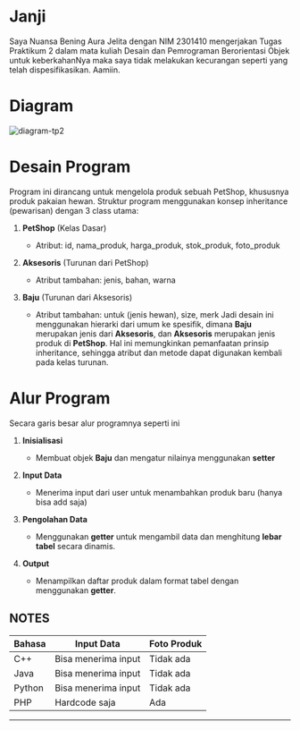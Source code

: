 # Janji

Saya Nuansa Bening Aura Jelita dengan NIM 2301410 mengerjakan Tugas Praktikum 2 dalam mata kuliah Desain dan Pemrograman Berorientasi Objek 
untuk keberkahanNya maka saya tidak melakukan kecurangan seperti yang telah dispesifikasikan. Aamiin.

# Diagram

![diagram-tp2](https://github.com/user-attachments/assets/66a9340a-8aa9-4c1e-9991-0198f42acae3)

# Desain Program
Program ini dirancang untuk mengelola produk sebuah PetShop, khususnya produk pakaian hewan. Struktur program menggunakan konsep inheritance (pewarisan) dengan 3 class utama:
1. **PetShop** (Kelas Dasar)  
   - Atribut: id, nama_produk, harga_produk, stok_produk, foto_produk
     
2. **Aksesoris** (Turunan dari PetShop)  
   - Atribut tambahan: jenis, bahan, warna
     
3. **Baju** (Turunan dari Aksesoris)  
   - Atribut tambahan: untuk (jenis hewan), size, merk
Jadi desain ini menggunakan hierarki dari umum ke spesifik, dimana **Baju** merupakan jenis dari **Aksesoris**, dan **Aksesoris** merupakan jenis produk di **PetShop**.
Hal ini memungkinkan pemanfaatan prinsip inheritance, sehingga atribut dan metode dapat digunakan kembali pada kelas turunan.

# Alur Program
Secara garis besar alur programnya seperti ini
1. **Inisialisasi**  
   - Membuat objek **Baju** dan mengatur nilainya menggunakan **setter**

2. **Input Data**  
   - Menerima input dari user untuk menambahkan produk baru (hanya bisa add saja)  

3. **Pengolahan Data**  
   - Menggunakan **getter** untuk mengambil data dan menghitung **lebar tabel** secara dinamis.  

4. **Output**  
   - Menampilkan daftar produk dalam format tabel dengan menggunakan **getter**. 

**NOTES**
----------------------------------------------
| Bahasa | Input Data          | Foto Produk |
|--------|---------------------|-------------|
| C++    | Bisa menerima input | Tidak ada   |
| Java   | Bisa menerima input | Tidak ada   |
| Python | Bisa menerima input | Tidak ada   |
| PHP 	 | Hardcode saja       | Ada         |
----------------------------------------------
